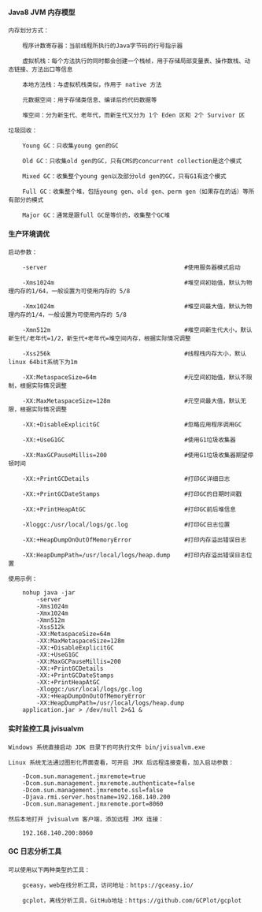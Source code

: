 
#### Java8 JVM 内存模型

    内存划分方式：

        程序计数寄存器：当前线程所执行的Java字节码的行号指示器

        虚拟机栈：每个方法执行的同时都会创建一个栈帧，用于存储局部变量表、操作数栈、动态链接、方法出口等信息

        本地方法栈：与虚拟机栈类似，作用于 native 方法

        元数据空间：用于存储类信息、编译后的代码数据等

        堆空间：分为新生代、老年代，而新生代又分为 1个 Eden 区和 2个 Survivor 区

    垃圾回收：

        Young GC：只收集young gen的GC

        Old GC：只收集old gen的GC，只有CMS的concurrent collection是这个模式

        Mixed GC：收集整个young gen以及部分old gen的GC，只有G1有这个模式

        Full GC：收集整个堆，包括young gen、old gen、perm gen（如果存在的话）等所有部分的模式

        Major GC：通常是跟full GC是等价的，收集整个GC堆

#### 生产环境调优

    启动参数：

        -server                                       #使用服务器模式启动

        -Xms1024m                                     #堆空间初始值，默认为物理内存的1/64，一般设置为可使用内存的 5/8

        -Xmx1024m                                     #堆空间最大值，默认为物理内存的1/4，一般设置为可使用内存的 5/8

        -Xmn512m                                      #堆空间新生代大小，默认新生代/老年代=1/2，新生代+老年代=堆空间内存，根据实际情况调整

        -Xss256k                                      #线程栈内存大小，默认linux 64bit系统下为1m

        -XX:MetaspaceSize=64m                         #元空间初始值，默认不限制，根据实际情况调整

        -XX:MaxMetaspaceSize=128m                     #元空间最大值，默认无限，根据实际情况调整

        -XX:+DisableExplicitGC                        #忽略应用程序调用GC

        -XX:+UseG1GC                                  #使用G1垃圾收集器

        -XX:MaxGCPauseMillis=200                      #使用G1垃圾收集器期望停顿时间

        -XX:+PrintGCDetails                           #打印GC详细日志

        -XX:+PrintGCDateStamps                        #打印GC的日期时间戳

        -XX:+PrintHeapAtGC                            #打印GC前后堆信息

        -Xloggc:/usr/local/logs/gc.log                #打印GC日志位置

        -XX:+HeapDumpOnOutOfMemoryError               #打印内存溢出错误日志

        -XX:HeapDumpPath=/usr/local/logs/heap.dump    #打印内存溢出错误日志位置

    使用示例：

        nohup java -jar
            -server
            -Xms1024m
            -Xmx1024m
            -Xmn512m
            -Xss512k
            -XX:MetaspaceSize=64m
            -XX:MaxMetaspaceSize=128m
            -XX:+DisableExplicitGC
            -XX:+UseG1GC
            -XX:MaxGCPauseMillis=200
            -XX:+PrintGCDetails
            -XX:+PrintGCDateStamps
            -XX:+PrintHeapAtGC
            -Xloggc:/usr/local/logs/gc.log
            -XX:+HeapDumpOnOutOfMemoryError
            -XX:HeapDumpPath=/usr/local/logs/heap.dump
        application.jar > /dev/null 2>&1 &

#### 实时监控工具 jvisualvm

    Windows 系统直接启动 JDK 目录下的可执行文件 bin/jvisualvm.exe

    Linux 系统无法通过图形化界面查看，可开启 JMX 后远程连接查看，加入启动参数：

        -Dcom.sun.management.jmxremote=true
        -Dcom.sun.management.jmxremote.authenticate=false
        -Dcom.sun.management.jmxremote.ssl=false
        -Djava.rmi.server.hostname=192.168.140.200
        -Dcom.sun.management.jmxremote.port=8060

    然后本地打开 jvisualvm 客户端，添加远程 JMX 连接：

        192.168.140.200:8060

#### GC 日志分析工具

    可以使用以下两种类型的工具：

        gceasy，web在线分析工具，访问地址：https://gceasy.io/

        gcplot，离线分析工具，GitHub地址：https://github.com/GCPlot/gcplot
